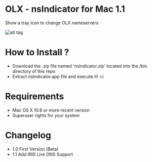 OLX - nsIndicator for Mac 1.1
===============

Show a tray icon to change OLX nameservers

![alt tag](https://raw.githubusercontent.com/olx-inc/nsindicator-mac/master/images/screenshot.png)

How to Install ?
===============

- Download the .zip file named 'nsIndicator.zip' located into the /bin directory of this repo
- Extract nsIndicator.app file and execute it! =)

Requirements
===============
- Mac OS X 10.8 or more recent version
- Superuser rights for your system

Changelog
===============
- 1.0 First Version (Beta)
- 1.1 Add IRIS Live DNS Support
